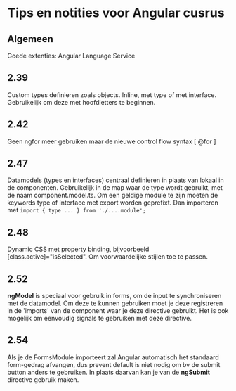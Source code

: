 # Tips en notities voor Angular cusrus

## Algemeen

Goede extenties: Angular Language Service

## 2.39

Custom types definieren zoals objects. Inline, met type of met interface.
Gebruikelijk om deze met hoofdletters te beginnen.

## 2.42

Geen ngfor meer gebruiken maar de nieuwe control flow syntax [ @for ]

## 2.47

Datamodels (types en interfaces) centraal definieren in plaats van lokaal in de componenten.
Gebruikelijk in de map waar de type wordt gebruikt, met de naam component.model.ts.
Om een geldige module te zijn moeten de keywords type of interface met export worden geprefixt.
Dan importeren met
`import { type ... } from './....module';`

## 2.48

Dynamic CSS met property binding, bijvoorbeeld [class.active]="isSelected". Om voorwaardelijke stijlen toe te passen.

## 2.52

**ngModel** is speciaal voor gebruik in forms, om de input te synchroniseren met de datamodel. Om deze te kunnen gebruiken moet je deze registreren in de 'imports' van de component waar je deze directive gebruikt.
Het is ook mogelijk om eenvoudig signals te gebruiken met deze directive.

## 2.54

Als je de FormsModule importeert zal Angular automatisch het standaard form-gedrag afvangen, dus prevent default is niet nodig om bv de submit button anders te gebruiken. In plaats daarvan kan je van de **ngSubmit** directive gebruik maken.
